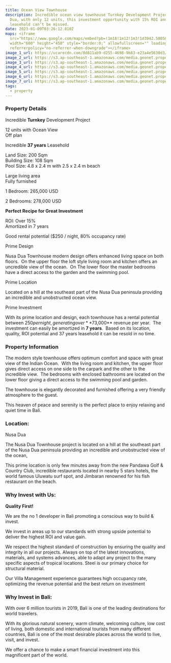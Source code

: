 ```yaml
---
title: Ocean View Townhouse
description: Incredible ocean view townhouse Turnkey Development Project in Nusa
  Dua, with only 12 units, this investment opportunity with 15% ROI and 37 years
  leasehold can’t be missed.
date: 2023-01-09T03:26:12.810Z
maps: <iframe
  src="https://www.google.com/maps/embed?pb=!1m18!1m12!1m3!1d3942.5005877885606!2d115.19923506585386!3d-8.83289734320596!2m3!1f0!2f0!3f0!3m2!1i1024!2i768!4f13.1!3m3!1m2!1s0x0%3A0x12ea65501ce115ff!2zOMKwNDknNTcuNCJTIDExNcKwMTInMDYuNCJF!5e0!3m2!1sen!2sid!4v1673234611014!5m2!1sen!2sid"
  width="600" height="450" style="border:0;" allowfullscreen="" loading="lazy"
  referrerpolicy="no-referrer-when-downgrade"></iframe>
image_1_url: https://ucarecdn.com/8d811ab9-d255-4698-9b83-e23a4e5630d3/
image_2_url: https://s3.ap-southeast-1.amazonaws.com/media.geonet.properties/Project/634e3b4b57ff5377cfaffc83/NUSA%20DUA%20LOFT%20-%20KITCHEN%20_%20DINNING%20-%20VIEW%2001.jpg
image_3_url: https://s3.ap-southeast-1.amazonaws.com/media.geonet.properties/Project/634e3b4b57ff5377cfaffc83/INTERIOR%20SECTION%202.png
image_4_url: https://s3.ap-southeast-1.amazonaws.com/media.geonet.properties/Project/634e3b4b57ff5377cfaffc83/NUSA%20DUA%20-%20FRONT%20VIEW%20-%20CLUSTER%20.jpg
image_5_url: https://s3.ap-southeast-1.amazonaws.com/media.geonet.properties/Project/634e3b4b57ff5377cfaffc83/NUSA%20DUA%20LOFT%20-%20BEDROOM%20-%20VIEW%2002.jpg
image_6_url: https://s3.ap-southeast-1.amazonaws.com/media.geonet.properties/Project/634e3b4b57ff5377cfaffc83/NUSA%20DUA%20LOFT%20-%20BATHROOM%20-%20VIEW%2001.jpg
image_7_url: https://s3.ap-southeast-1.amazonaws.com/media.geonet.properties/Project/634e3b4b57ff5377cfaffc83/NUSA%20DUA%20LOFT%20-%20BEDROOM%20-%20VIEW%2001.jpg
tags:
  - property
---
```

### **Property Details**

Incredible **Turnkey** Development Project

12 units with Ocean View\
Off plan

Incredible **37 years** Leasehold

Land Size: 200 Sqm\
Building Size: 108 Sqm\
Pool Size: 4.8 x 2.4 m with 2.5 x 2.4 m beach

Large living area\
Fully furnished

1 Bedroom: 265,000 USD

2 Bedrooms: 278,000 USD

**Perfect Recipe for Great Investment**

ROI: Over 15%\
Amortized in 7 years

Good rental potential ($250 / night, 80% occupancy rate)

Prime Design

Nusa Dua Townhouse modern design offers enhanced living space on both floors.  On the upper floor the loft style living room and kitchen offers an uncredible view of the ocean.  On The lower floor the master bedrooms have a direct access to the garden and the swimming pool.

Prime Location

Located on a hill at the southeast part of the Nusa Dua peninsula providing an incredible and unobstructed ocean view.

Prime Investment

With its prime location and design, each townhouse has a rental potential between $250 per night, generating over **$73,000** revenue per year.  The investment can easily be amortized in **7 years**.  Based on its location, quality, ROI potential and 37 years leasehold it can be resold in no time.

### **Property Information**

The modern style townhouse offers optimum comfort and space with great view of the Indian Ocean.  With the living room and kitchen, the upper floor gives direct access on one side to the carpark and the other to the incredible view.  The bedrooms with enclosed bathrooms are located on the lower floor giving a direct access to the swimming pool and garden.

The townhouse is elegantly decorated and furnished offering a very friendly atmosphere to the guest.

This heaven of peace and serenity is the perfect place to enjoy relaxing and quiet time in Bali.

### **Location:**

Nusa Dua

The Nusa Dua Townhouse project is located on a hill at the southeast part of the Nusa Dua peninsula providing an incredible and unobstructed view of the ocean,

This prime location is only few minutes away from the new Pandawa Golf & Country Club, incredible restaurants located in nearby 5 stars hotels, the world famous Uluwatu surf spot, and Jimbaran renowned for his fish restaurant on the beach.

### **Why Invest with Us:**

**Quality First!**

We are the no 1 developer in Bali promoting a conscious way to build & invest.

We invest in areas up to our standards with strong upside potential to deliver the highest ROI and value gain.

We respect the highest standard of construction by ensuring the quality and integrity in all our projects. Always on top of the latest innovations, materials, and systems advances, able to adapt any project to the many specific aspects of tropical locations. Steel is our primary choice for structural material.

Our Villa Management experience guarantees high occupancy rate, optimizing the revenue potential and the best return on investment

### **Why Invest in Bali:**

With over 6 million tourists in 2019, Bali is one of the leading destinations for world travelers.

With its glorious natural scenery, warm climate, welcoming culture, low cost of living, both domestic and international tourists from many different countries, Bali is one of the most desirable places across the world to live, visit, and invest.

We offer a chance to make a smart financial investment into this magnificent part of the world.
